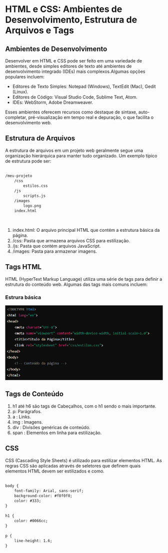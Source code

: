 <h1>HTML e CSS: Ambientes de Desenvolvimento, 
Estrutura de Arquivos e Tags</h1>
<h2>Ambientes de Desenvolvimento</h2>

<p>Desenvolver em HTML e CSS pode ser feito em uma variedade de ambientes, desde simples editores de texto até ambientes de desenvolvimento integrado (IDEs) mais complexos.Algumas opções populares incluem:</p>

<ul>
<li>Editores de Texto Simples: Notepad (Windows), TextEdit (Mac), Gedit (Linux).</li>
<li>Editores de Código: Visual Studio Code, Sublime Text, Atom.</li>
<li>IDEs: WebStorm, Adobe Dreamweaver.</li>
</ul>
<p>Esses ambientes oferecem recursos como destaque de sintaxe, auto-completar, pré-visualização em tempo real e depuração, o que facilita o desenvolvimento web.</p>

<h2>Estrutura de Arquivos</h2>
<p>A estrutura de arquivos em um projeto web geralmente segue uma organização hierárquica para manter tudo organizado. Um exemplo típico de estrutura pode ser:</p>

<pre><code>
/meu-projeto
    /css
        estilos.css
    /js
        scripts.js
    /images
        logo.png
    index.html

 </code></pre>

 <ol>
 <li>index.html: O arquivo principal HTML que contém a estrutura básica da página.</li>
  <li>/css: Pasta que armazena arquivos CSS para estilização.</li>
   <li>/js: Pasta que contém arquivos JavaScript.</li>
   <li>/images: Pasta para armazenar imagens.</li>
</ol>

<h2>Tags HTML</h2>
<p>HTML (HyperText Markup Language) utiliza uma série de tags para definir a estrutura do conteúdo web. Algumas das tags mais comuns incluem:</p>
<h3>Estrura básica</h3>
<img src="image.png">
<h2>Tags de Conteúdo</h2>
<ol>
<li> h1 até h6 são tags de Cabeçalhos, com o h1  sendo o mais importante.</li>
<li> p: Parágrafos.</li>
<li> a : Links.</li>
<li> img : Imagens.</li>
<li> div : Divisões genéricas de conteúdo.</li>
<li> span : Elementos em linha para estilização.</li>
</ol>

<h2>CSS</h2>
<p>CSS (Cascading Style Sheets) é utilizado para estilizar elementos HTML. As regras CSS são aplicadas através de seletores que definem quais elementos HTML devem ser estilizados e como.</p>

<pre><code>
body {
    font-family: Arial, sans-serif;
    background-color: #f0f0f0;
    color: #333;
}

h1 {
    color: #0066cc;
}

p {
    line-height: 1.6;
}

 </code></pre>